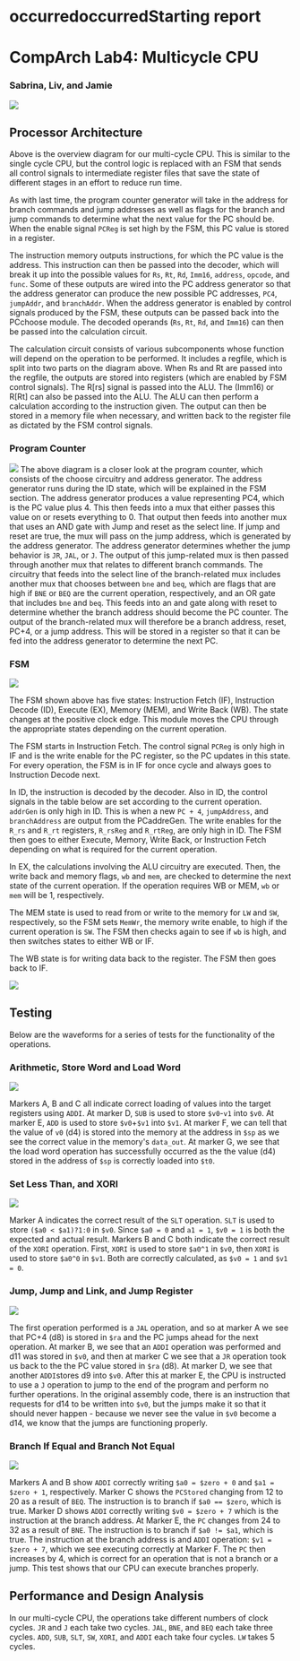occurredoccurredStarting report
=======
# CompArch Lab4:  Multicycle CPU
### Sabrina, Liv, and Jamie

![](./images/Multicycle_Final_Diagram.png)

## Processor Architecture

Above is the overview diagram for our multi-cycle CPU. This is similar to the single cycle CPU, but the control logic is replaced with an FSM that sends all control signals to intermediate register files that save the state of different stages in an effort to reduce run time.

As with last time, the program counter generator will take in the address for branch commands and jump addresses as well as flags for the branch and jump commands to determine what the next value for the PC should be. When the enable signal `PCReg` is set high by the FSM, this PC value is stored in a register.

The instruction memory outputs instructions, for which the PC value is the address. This instruction can then be passed into the decoder, which will break it up into the possible values for `Rs`, `Rt`, `Rd`, `Imm16`, `address`, `opcode`, and `func`. Some of these outputs are wired into the PC address generator so that the address generator can produce the new possible PC addresses, `PC4`, `jumpAddr`, and `branchAddr`. When the address generator is enabled by control signals produced by the FSM, these outputs can be passed back into the PCchoose module. The decoded operands (`Rs`, `Rt`, `Rd`, and `Imm16`) can then be passed into the calculation circuit.

The calculation circuit consists of various subcomponents whose function will depend on the operation to be performed. It includes a regfile, which is split into two parts on the diagram above. When Rs and Rt are passed into the regfile, the outputs are stored into registers (which are enabled by FSM control signals). The R[rs] signal is passed into the ALU. The (Imm16) or R[Rt] can also be passed into the ALU. The ALU can then perform a calculation according to the instruction given. The output can then be stored in a memory file when necessary, and written back to the register file as dictated by the FSM control signals. 

### Program Counter
![](./images/choose.png)
The above diagram is a closer look at the program counter, which consists of the choose circuitry and address generator. The address generator runs during the ID state, which will be explained in the FSM section. The address generator produces a value representing PC4, which is the PC value plus 4. This then feeds into a mux that either passes this value on or resets everything to 0. That output then feeds into another mux that uses an AND gate with Jump and reset as the select line. If jump and reset are true, the mux will pass on the jump address, which is generated by the address generator. The address generator determines whether the jump behavior is `JR`, `JAL`, or `J`. The output of this jump-related mux is then passed through another mux that relates to different branch commands. The circuitry that feeds into the select line of the branch-related mux includes another mux that chooses between `bne` and `beq`, which are flags that are high if `BNE` or `BEQ` are the current operation, respectively, and an OR gate that includes `bne` and `beq`. This feeds into an and gate along with reset to determine whether the branch address should become the PC counter. The output of the branch-related mux will therefore be a branch address, reset, PC+4, or a jump address. This will be stored in a register so that it can be fed into the address generator to determine the next PC.

### FSM
![](./images/FSM.PNG)

The FSM shown above has five states: Instruction Fetch (IF), Instruction Decode (ID), Execute (EX), Memory (MEM), and Write Back (WB). The state changes at the positive clock edge. This module moves the CPU through the appropriate states depending on the current operation.

The FSM starts in Instruction Fetch. The control signal `PCReg` is only high in IF and is the write enable for the PC register, so the PC updates in this state. For every operation, the FSM is in IF for once cycle and always goes to Instruction Decode next.

In ID, the instruction is decoded by the decoder. Also in ID, the control signals in the table below are set according to the current operation. `addrGen` is only high in ID. This is when a new `PC + 4`, `jumpAddress`, and `branchAddress` are output from the PCaddreGen. The write enables for the `R_rs` and `R_rt` registers, `R_rsReg` and `R_rtReg`, are only high in ID. The FSM then goes to either Execute, Memory, Write Back, or Instruction Fetch depending on what is required for the current operation.

In EX, the calculations involving the ALU circuitry are executed. Then, the write back and memory flags, `wb` and `mem`, are checked to determine the next state of the current operation. If the operation requires WB or MEM, `wb` or `mem` will be 1, respectively.

The MEM state is used to read from or write to the memory for `LW` and `SW`, respectively, so the FSM sets `MemWr`, the memory write enable, to high if the current operation is `SW`. The FSM then checks again to see if `wb` is high, and then switches states to either WB or IF.

The WB state is for writing data back to the register. The FSM then goes back to IF.


![](./images/table.PNG)

## Testing

Below are the waveforms for a series of tests for the functionality of the operations.

### Arithmetic, Store Word and Load Word
![](./images/arithmetic_memory.png)

Markers A, B and C all indicate correct loading of values into the target registers using `ADDI`. At marker D, `SUB` is used to store `$v0`-`v1` into `$v0`. At marker E, `ADD` is used to store `$v0`+`$v1` into `$v1`. At marker F, we can tell that the value of `v0` (d4) is stored into the memory at the address in `$sp` as we see the correct value in the memory's `data_out`. At marker G, we see that the load word operation has successfully occurred as the the value (d4) stored in the address of `$sp` is correctly loaded into `$t0`.

### Set Less Than, and XORI
![](./images/slt_xori.png)

Marker A indicates the correct result of the `SLT` operation. `SLT` is used to store `($a0 < $a1)?1:0` in `$v0`. Since `$a0 = 0` and `a1 = 1`, `$v0 = 1` is both the expected and actual result. Markers B and C both indicate the correct result of the `XORI` operation. First, `XORI` is used to store `$a0^1` in `$v0`, then `XORI` is used to store `$a0^0` in `$v1`. Both are correctly calculated, as `$v0 = 1` and `$v1 = 0`.

### Jump, Jump and Link, and Jump Register
![](./images/jump.png)

The first operation performed is a `JAL` operation, and so at marker A we see that PC+4 (d8) is stored in `$ra` and the PC jumps ahead for the next operation.  At marker B, we see that an `ADDI` operation was performed and d11 was stored in `$v0`, and then at marker C we see that a `JR` operation took us back to the the PC value stored in `$ra` (d8). At marker D, we see that another `ADDI`stores d9 into `$v0`. After this at marker E, the CPU is instructed to use a `J` operation to jump to the end of the program and perform no further operations. In the original assembly code, there is an instruction that requests for d14 to be written into `$v0`, but the jumps make it so that it should never happen - because we never see the value in `$v0` become a d14, we know that the jumps are functioning properly.


### Branch If Equal and Branch Not Equal
![](./images/branch.png)

Markers A and B show `ADDI` correctly writing `$a0 = $zero + 0` and `$a1 = $zero + 1`, respectively. Marker C shows the `PCStored` changing from 12 to 20 as a result of `BEQ`. The instruction is to branch if `$a0 == $zero`, which is true. Marker D shows `ADDI` correctly writing `$v0 = $zero + 7` which is the instruction at the branch address. At Marker E, the `PC` changes from 24 to 32 as a result of `BNE`. The instruction is to branch if `$a0 != $a1`, which is true. The instruction at the branch address is and `ADDI` operation: `$v1 = $zero + 7`, which we see executing correctly at Marker F. The `PC` then increases by 4, which is correct for an operation that is not a branch or a jump. This test shows that our CPU can execute branches properly.


## Performance and Design Analysis
In our multi-cycle CPU, the operations take different numbers of clock cycles. `JR` and `J` each take two cycles. `JAL`, `BNE`, and `BEQ` each take three cycles. `ADD`, `SUB`, `SLT`, `SW`, `XORI`, and `ADDI` each take four cycles. `LW` takes 5 cycles.
